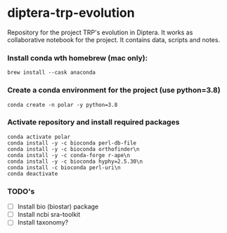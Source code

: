 # diptera-trp-evolution
Repository for the project TRP's evolution in Diptera. It works as collaborative notebook for the project. It contains data, scripts and notes. 


### Install conda wth homebrew (mac only):
```{bash}
brew install --cask anaconda
```

### Create a conda environment for the project (use python=3.8)
```{bash}
conda create -n polar -y python=3.8
```

### Activate repository and install required packages
```{bash}
conda activate polar
conda install -y -c bioconda perl-db-file
conda install -y -c bioconda orthofinder\n
conda install -y -c conda-forge r-ape\n
conda install -y -c bioconda hyphy=2.5.30\n
conda install -c bioconda perl-uri\n
conda deactivate
```

### TODO's
- [ ] Install bio (biostar) package
- [ ] Install ncbi sra-toolkit
- [ ] Install taxonomy?
